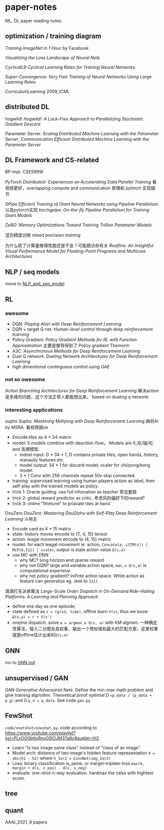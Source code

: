 # paper-notes
ML, DL paper reading notes


## optimization / training diagram

*Training ImageNet in 1 Hour* by Facebook

*Visualizing the Loss Landscape of Neural Nets*

CyclicalLR *Cyclical Learning Rates for Training Neural Networks*

*Super-Convergence: Very Fast Training of Neural Networks Using Large Learning Rates*

*CurriculumLearning* 2009_ICML


## distributed DL

hogwild! *Hogwild!: A Lock-Free Approach to Parallelizing Stochastic Gradient Descent*

Parameter Server. *Scaling Distributed Machine Learning with the Parameter Server*, *Communication Efﬁcient Distributed Machine Learning with the Parameter Server*


## DL Framework and CS-related

BP impl. CSE599W

*PyTorch Distributed- Experiences on Accelerating Data Parallel Training* 看视频更好，overlapping compute and communication 原理和 pytorch 实现细节

GPipe *Efficient Training of Giant Neural Networks using Pipeline Parallelism* 以及pytorch实现 *torchgpipe: On-the-ﬂy Pipeline Parallelism for Training Giant Models*

*ZeRO: Memory Optimizations Toward Training Trillion Parameter Models*

混合精度训练 *mixed precision training*

为什么砍了计算量推理性能还是不变？可能跟访存有关 *Roofline: An Insightful Visual Performance Model for Floating-Point Programs and Multicore Architectures*

## NLP / seq models

move to [NLP_and_seq_model](./NLP_and_seq_model.md)

## RL

### awesome

- DQN. *Playing Atari with Deep Reinforcement Learning*    
- DQN + target Q net. *Human-level control through deep reinforcement learning*      
- Policy Gradient. *Policy Gradient Methods for RL with Function Approximation* 主要是推导得到了 Policy gradient Themorm    
- A3C. *Asynchronous Methods for Deep Reinforcement Learning*   
- Duel Q network. *Dueling Network Architectures for Deep Reinforcement Learning*    
- *high dimentional continguous control using GAE*

### not so owesome

*Action Branching Architectures for Deep Reinforcement Learning* 解决action是多维的问题，这个方法正常人都能想出来。 based on dualing q network. 

### interesting applications

suphx *Suphx: Mastering Mahjong with Deep Reinforcement Learning*   麻将AI by MSRA. 看视频就ok

- Encode tiles as 4 * 34 matrix
- model: 5 models combine with descition flow。 Models are if_吃/碰/杠 and 丢牌模型.
    + mdoel input: D * 34 * 1, D contains private tiles, open hands, history, manaully features etc.
    + model output: 34 * 1 for discard model; scaler for chi/pong/kong model.
    + 3 * 1 Conv with 256 channels repeat 50x skip connected.
- training: supervised learning using human players action as label, then self-play with the trained models as policy.
- trick 1: Oracle guiding. use full infomation as teacher 常见套路
- trick 2: global reward predictor as critic. 考虑风险偏好下的reward?
- trick 3: online "finetune" to priavate tiles at hand


DouZero *DouZero: Mastering DouDizhu with Self-Play Deep Reinforcement Learning*  斗地主

- Encode card as 4 * 15 matrix
- state: history moves encode to (T, 4, 15) tensor
- action: leagal movement encode to (4, 15) matrix
- model: for each leagal movement ie. action, `Concate(a, LSTM(s)) | MLP(6,512) | scaler`, output is state action value `Q(s,a)`
- use MC with DNN
    + why MC? long horizon and sparse reward
    + why not DQN? large and variable action space, `max_a Q(s,a)` is computational expensive
    + why not policy gradient? inifinte action space. While action as feature can generalize eg. `3KKK` to `3JJJ`


滴滴打车派单算法 *Large-Scale Order Dispatch in On-Demand Ride-Hailing Platforms: A Learning and Planning Approach*

- define one day as one episode, 
- state defined as `s = (grid, time)`,  offline learn `V(s)`, thus we know `Q(s,a) = r + V(s')`
- oneline dispatch: solve `a = argmax_a Q(s, a)` with KM algriom. 一种确定性算法，输入二分图及其权重，输出一个使权值和最大的匹配方案，这里权重就是offline估计出来的`Q(s,a)`


## GNN

mv to [GNN.md](./GNN.md)


## unsupervised / GAN

GAN *Generative Adversarial Nets*. Define the min-max math problem and give training algriothm. Theoretical proof optimial D `=p_data / (p_data + p_g)` and G `p_G = p_data`. See code `gan.py`


## FewShot

`code/onetshot/oneshot.py`. code according to https://www.youtube.com/playlist?list=PLvOO0btloRnuGl5OJM37a8c6auebn-rH2

- Learn "is two image same class" instead of "class of an image".
- Model arch: distance of two image's hidden feature representation `d = abs(h1 - h2)` where `h_1or2 = ConvNet(img_1or2)`
- Loss: binary classification is_same, or margin-triplete-loss `max(0, margin + d(x, x_pos) - d(x, x_neg)`
- evaluate: one-shot-n-way evaluation. hardmax the calss with hightest score.


## tree


## quant

AAAI_2021, 8 papers